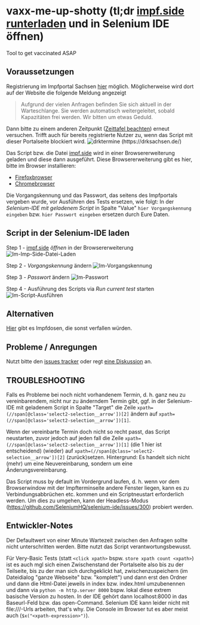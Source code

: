 # vaxx-me-up-shotty (tl;dr [impf.side runterladen](/../../raw/main/impf.side) und in Selenium IDE öffnen)
Tool to get vaccinated ASAP

## Voraussetzungen

Registrierung im Impfportal Sachsen [hier](https://sachsen.impfterminvergabe.de/) möglich. Möglicherweise wird dort auf der Website die folgende Meldung angezeigt

>Aufgrund der vielen Anfragen befinden Sie sich aktuell in der Warteschlange. Sie werden automatisch weitergeleitet, sobald Kapazitäten frei werden. Wir bitten um etwas Geduld.

Dann bitte zu einem anderen Zeitpunkt ([Zeittafel beachten](https://drksachsen.de/)) erneut versuchen. Trifft auch für bereits registrierte Nutzer zu, wenn das Script mit dieser Portalseite blockiert wird.
![drktermine (https://drksachsen.de/)](https://user-images.githubusercontent.com/123878/119958123-063a7180-bfa3-11eb-8cee-fd10179c9306.png)

Das Script bzw. die Datei [impf.side](/../../raw/main/impf.side) wird in einer Browsererweiterung geladen und diese dann ausgeführt. Diese Browsererweiterung gibt es hier, bitte im Browser installieren:
* <a href="https://addons.mozilla.org/en-GB/firefox/addon/selenium-ide/" target="_blank" rel="noopener">Firefoxbrowser</a>
* <a href="https://chrome.google.com/webstore/detail/selenium-ide/mooikfkahbdckldjjndioackbalphokd" target="_blank" rel="noopener">Chromebrowser</a>

Die Vorgangskennung und das Passwort, das seitens des Impfportals vergeben wurde, vor Ausführen des Tests ersetzen, wie folgt:
In der *Selenium-IDE mit geladenem Script* in Spalte "Value" `hier Vorgangskennung eingeben` bzw. `hier Passwort eingeben` ersetzen durch Eure Daten.

## Script in der Selenium-IDE laden

Step 1 - [impf.side](/../../raw/main/impf.side) *öffnen* in der Browsererweiterung
![Im-Imp-Side-Datei-Laden](https://user-images.githubusercontent.com/123878/112589006-a7b91180-8e00-11eb-991d-19bda60a9730.png)

Step 2 - *Vorgangskennung* ändern
![Im-Vorgangskennung](https://user-images.githubusercontent.com/123878/112589074-c5867680-8e00-11eb-8438-db429c83bb46.png)

Step 3 - *Passwort* ändern
![Im-Passwort](https://user-images.githubusercontent.com/123878/112589104-cfa87500-8e00-11eb-9fb0-de78f3f712db.png)

Step 4 - Ausführung des Scripts via *Run current test* starten
![Im-Script-Ausführen](https://user-images.githubusercontent.com/123878/112589138-e18a1800-8e00-11eb-8e02-a68b0e005782.png)

## Alternativen

[Hier](https://impfee.ch/site/) gibt es Impfdosen, die sonst verfallen würden.

## Probleme / Anregungen
Nutzt bitte den [issues tracker](/../../issues) oder regt [eine Diskussion](/../../discussions) an.

## TROUBLESHOOTING
Falls es Probleme bei noch nicht vorhandenem Termin, d. h. ganz neu zu vereinbarendem, nicht nur zu änderndem Termin gibt, ggf. in der Selenium-IDE mit geladenem Script in Spalte "Target" die Zeile `xpath=(//span[@class='select2-selection__arrow'])[2]` ändern auf `xpath=(//span[@class='select2-selection__arrow'])[1]`.

Wenn der vereinbarte Termin doch nicht so recht passt, das Script neustarten, zuvor jedoch auf jeden fall die Zeile `xpath=(//span[@class='select2-selection__arrow'])[1]` (die 1 hier ist entscheidend) (wieder) auf `xpath=(//span[@class='select2-selection__arrow'])[2]` (zurück)setzen. Hintergrund: Es handelt sich nicht (mehr) um eine Neuvereinbarung, sondern um eine Änderungsvereinbarung.

Das Script muss by default im Vordergrund laufen, d. h. wenn vor dem Browserwindow mit der Impfterminseite andere Fenster liegen, kann es zu Verbindungsabbrüchen etc. kommen und ein Scriptneustart erforderlich werden. Um dies zu umgehen, kann der Headless-Modus (https://github.com/SeleniumHQ/selenium-ide/issues/300) probiert werden.

## Entwickler-Notes
Der Defaultwert von einer Minute Wartezeit zwischen den Anfragen sollte nicht unterschritten werden.
Bitte nutzt das Script verantwortungsbewusst.

Für Very-Basic Tests (statt `<click xpath>` bspw. `store xpath count <xpath>`) ist es auch mgl sich einen Zwischenstand der Portalseite also bis zu der Teilseite, bis zu der man sich durchgeklickt hat, zwischenzuspeichern (im Dateidialog "ganze Webseite" bzw. "komplett") und dann erst den Ordner und dann die Html-Datei jeweils in index bzw. index.html umzubenennen und dann via `python -m http.server 8000` bspw. lokal diese extrem basische Version zu hosten. In der IDE gehört dann localhost:8000 in das Baseurl-Feld bzw. das open-Command. Selenium IDE kann leider nicht mit file:///-Urls arbeiten, that's why. Die Console im Browser tut es aber meist auch (`$x("<xpath-expression>")`).

<!--
Referenzen:  
https://stackoverflow.com/a/35247980/3320256  
https://stackoverflow.com/a/3676557/3320256  
Web-Console (Ctrl-Shift-K) and start typing for tests:  
https://stackoverflow.com/a/13572682
-->

